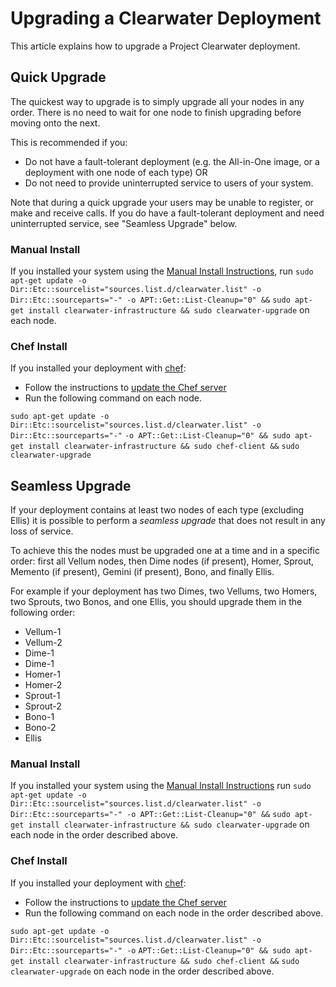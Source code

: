 # Upgrading a Clearwater Deployment

This article explains how to upgrade a Project Clearwater deployment.

## Quick Upgrade

The quickest way to upgrade is to simply upgrade all your nodes in any order.
There is no need to wait for one node to finish upgrading before moving onto the
next.

This is recommended if you:

* Do not have a fault-tolerant deployment (e.g. the All-in-One image, or a
  deployment with one node of each type) OR
* Do not need to provide uninterrupted service to users of your system.


Note that during a quick upgrade your users may be unable to register, or make
and receive calls.  If you do have a fault-tolerant deployment and need
uninterrupted service, see "Seamless Upgrade" below.

### Manual Install

If you installed your system using the [Manual Install Instructions](Manual_Install.md), run `sudo apt-get update -o` `Dir::Etc::sourcelist="sources.list.d/clearwater.list" -o Dir::Etc::sourceparts="-" -o APT::Get::List-Cleanup="0" &&`
`sudo apt-get install clearwater-infrastructure && sudo clearwater-upgrade` on each node.

### Chef Install

If you installed your deployment with [chef](Creating_a_deployment_with_Chef.md):

* Follow the instructions to [update the Chef server](https://github.com/Metaswitch/chef#updating-the-chef-server)
* Run the following command on each node.

`sudo apt-get update -o Dir::Etc::sourcelist="sources.list.d/clearwater.list" -o Dir::Etc::sourceparts="-"` 
`-o APT::Get::List-Cleanup="0" && sudo apt-get install clearwater-infrastructure && sudo chef-client &&` 
`sudo clearwater-upgrade`

## Seamless Upgrade

If your deployment contains at least two nodes of each type (excluding Ellis) it
is possible to perform a *seamless upgrade* that does not result in any loss of
service.

To achieve this the nodes must be upgraded one at a time and in a specific
order: first all Vellum nodes, then Dime nodes (if present), Homer, Sprout, Memento
(if present), Gemini (if present), Bono, and finally Ellis.

For example if your deployment has two Dimes, two Vellums, two Homers, two Sprouts, two
Bonos, and one Ellis, you should upgrade them in the following order:

* Vellum-1
* Vellum-2
* Dime-1
* Dime-1
* Homer-1
* Homer-2
* Sprout-1
* Sprout-2
* Bono-1
* Bono-2
* Ellis

### Manual Install

If you installed your system using the [Manual Install Instructions](Manual_Install.md) run `sudo apt-get update -o` `Dir::Etc::sourcelist="sources.list.d/clearwater.list" -o Dir::Etc::sourceparts="-" -o APT::Get::List-Cleanup="0" &&` 
`sudo apt-get install clearwater-infrastructure && sudo clearwater-upgrade` on each node in the order described above.

### Chef Install

If you installed your deployment with [chef](Creating_a_deployment_with_Chef.md):

* Follow the instructions to [update the Chef server](https://github.com/Metaswitch/chef#updating-the-chef-server)
* Run the following command on each node in the order described above.

`sudo apt-get update -o Dir::Etc::sourcelist="sources.list.d/clearwater.list" -o Dir::Etc::sourceparts="-" -o`
`APT::Get::List-Cleanup="0" && sudo apt-get install clearwater-infrastructure && sudo chef-client &&`
`sudo clearwater-upgrade` on each node in the order described above.
